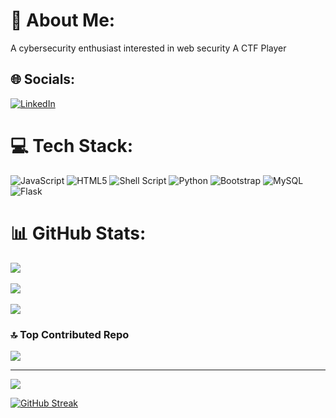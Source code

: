 # 💫 About Me:
A cybersecurity enthusiast interested in web security
A CTF Player


## 🌐 Socials:
[![LinkedIn](https://img.shields.io/badge/LinkedIn-%230077B5.svg?logo=linkedin&logoColor=white)](https://www.linkedin.com/in/harish-k-p-12847b291?utm_source=share&utm_campaign=share_via&utm_content=profile&utm_medium=android_app) 

# 💻 Tech Stack:
![JavaScript](https://img.shields.io/badge/javascript-%23323330.svg?style=for-the-badge&logo=javascript&logoColor=%23F7DF1E) ![HTML5](https://img.shields.io/badge/html5-%23E34F26.svg?style=for-the-badge&logo=html5&logoColor=white) ![Shell Script](https://img.shields.io/badge/shell_script-%23121011.svg?style=for-the-badge&logo=gnu-bash&logoColor=white)  ![Python](https://img.shields.io/badge/python-3670A0?style=for-the-badge&logo=python&logoColor=ffdd54) ![Bootstrap](https://img.shields.io/badge/bootstrap-%238511FA.svg?style=for-the-badge&logo=bootstrap&logoColor=white) ![MySQL](https://img.shields.io/badge/mysql-4479A1.svg?style=for-the-badge&logo=mysql&logoColor=white) ![Flask](https://img.shields.io/badge/flask-%23000.svg?style=for-the-badge&logo=flask&logoColor=white) 
# 📊 GitHub Stats:
![](https://github-readme-stats.vercel.app/api?username=harish-pushan&theme=dark&hide_border=false&include_all_commits=false&count_private=false)<br/> <br/>
![](https://github-readme-streak-stats.herokuapp.com/?user=harish-pushan&theme=dark&hide_border=false)<br/> <br/>
![](https://github-readme-stats.vercel.app/api/top-langs/?username=harish-pushan&theme=dark&hide_border=false&include_all_commits=false&count_private=false&layout=compact)



### 🔝 Top Contributed Repo
![](https://github-contributor-stats.vercel.app/api?username=harish-pushan&limit=5&theme=dark&combine_all_yearly_contributions=true)

---
[![](https://visitcount.itsvg.in/api?id=harish-pushan&label=Profile%20Views&icon=5&pretty=false)](https://visitcount.itsvg.in)


[![GitHub Streak](https://streak-stats.demolab.com/?user=harish-pushan)](https://git.io/streak-stats)

<!-- Proudly created with GPRM ( https://gprm.itsvg.in ) -->
